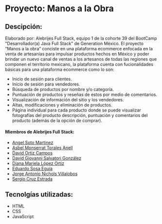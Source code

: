 # Proyecto: Manos a la Obra
## Descipción:
Elaborado por: Alebrijes Full Stack, equipo 1 de la cohorte 39 del BootCamp "Desarrollador(a) Java Full Stack" de Generation México.
El proyecto “Manos a la obra” conciste en una plataforma ecommerce enfocada en la venta de artesanías para impulsar productos hechos en México y poder brindar un nuevo canal de ventas a los artesanos de todas las regiones que componen el territorio mexicano, la plataforma cuenta con fucionalidades básicas para una plataforma ecommerce como lo son:
- Inicio de sesión para clientes.
- Inicio de sesión para vendedores.
- Búsqueda de productos por nombre y/o categoría.
- Puntuación de productos y reseñas de estos por medio de comentarios.
- Visualización de información del sitio y los vendedores.
- Altas, modificaciones y eliminación de productos.
- Página individual para cada producto donde se puede visualizar fotografías del producto descripción, puntuación y comentarios del producto (además de la opción de comprar).

#### Miembros de Alebrijes Full Stack:
- [Angel Soto Martinez](https://www.linkedin.com/in/ansotomar/ "Angel Soto Martinez")
- [Asbel Monserrat Torales Anell](https://www.linkedin.com/in/asbeltorales/ "Asbel Monserrat Torales Anell")
- [David Ortiz Campos](https://www.linkedin.com/in/david-ortiz-campos/ " David Ortiz Campos")
- [David Giovanni Salvatori González](https://www.linkedin.com/in/david-salvatori-3561bb2b6/ "David Salvatori González")
- [Diana Mariela López Ortiz](https://www.linkedin.com/in/diana-mariela-l%C3%B3pez-ortiz-a39a481ba/ "Diana Mariela López Ortiz")
- [Eduardo Sosa Eguía](https://www.linkedin.com/in/eduardo-sosa-fullstack/ "Eduardo Sosa Eguía")
- [Jorge Antonio Nichols Villalobos](https://www.linkedin.com/in/jorge-nichols-antonio-villalobos/ "Jorge Antonio Nichols Villalobos")
- [Sergio Cruz Estrada](https://www.linkedin.com/in/sergioce "Sergio Cruz Estrada")


## Tecnolgías utilizadas:
- HTML
- CSS
- JavaScript
